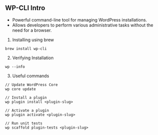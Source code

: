 ## WP-CLI Intro
- Powerful command-line tool for managing WordPress installations. 
- Allows developers to perform various administrative tasks without the need for a browser.

1. Installing using brew
```
brew install wp-cli
```

2. Verifying Installation
```
wp --info
```

3. Useful commands
```
// Update WordPress Core
wp core update
 
// Install a plugin
wp plugin install <plugin-slug>
 
// Activate a plugin
wp plugin activate <plugin-slug>
 
// Run unit tests
wp scaffold plugin-tests <plugin-slug>
```


